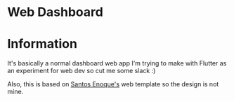 # Web Dashboard

# Information

It's basically a normal dashboard web app I'm trying to make with Flutter as an experiment for web dev so cut me some slack :)

Also, this is based on [Santos Enoque's](https://github.com/Santos-Enoque) web template so the design is not mine.
